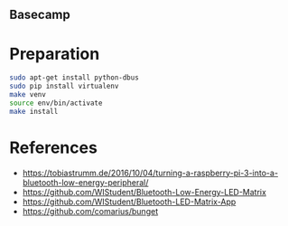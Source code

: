 Basecamp
--------

Preparation
===========
```sh
sudo apt-get install python-dbus
sudo pip install virtualenv
make venv
source env/bin/activate
make install
```

References
==========
* https://tobiastrumm.de/2016/10/04/turning-a-raspberry-pi-3-into-a-bluetooth-low-energy-peripheral/
* https://github.com/WIStudent/Bluetooth-Low-Energy-LED-Matrix
* https://github.com/WIStudent/Bluetooth-LED-Matrix-App
* https://github.com/comarius/bunget
